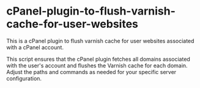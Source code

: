 # cPanel-plugin-to-flush-varnish-cache-for-user-websites
This is a cPanel plugin to flush varnish cache for user websites associated with a cPanel account.

This script ensures that the cPanel plugin fetches all domains associated with the user's account and flushes the Varnish cache for each domain. Adjust the paths and commands as needed for your specific server configuration.
